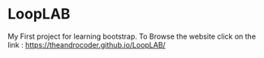 # LoopLAB
My First project for learning bootstrap.
To Browse the website click on the link :
https://theandrocoder.github.io/LoopLAB/
